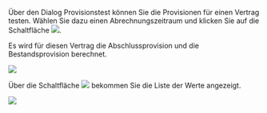 Über den Dialog Provisionstest können Sie die Provisionen für einen Vertrag testen. 
Wählen Sie dazu einen Abrechnungszeitraum und klicken Sie auf die Schaltfläche ![](http://xpecto.github.io/docs/img/img_1440592833421.png).

Es wird für diesen Vertrag die Abschlussprovision und die Bestandsprovision berechnet.

![](http://xpecto.github.io/docs/img/img_1440592795229.png)

Über die Schaltfläche ![](http://xpecto.github.io/docs/img/img_1440593037818.png) bekommen Sie die Liste der Werte angezeigt.

![](http://xpecto.github.io/docs/img/img_1440593007992.png)
